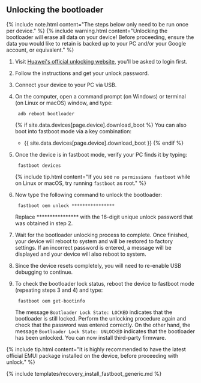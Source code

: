 ## Unlocking the bootloader

{% include note.html content="The steps below only need to be run once per device." %}
{% include warning.html content="Unlocking the bootloader will erase all data on your device!
Before proceeding, ensure the data you would like to retain is backed up to your PC and/or your Google account, or equivalent." %}

1. Visit [Huawei's official unlocking website](http://emui.huawei.com/en/plugin/unlock/index), you'll be asked to login first.
2. Follow the instructions and get your unlock password.
3. Connect your device to your PC via USB.
4. On the computer, open a command prompt (on Windows) or terminal (on Linux or macOS) window, and type:

        adb reboot bootloader

    {% if site.data.devices[page.device].download_boot %}
    You can also boot into fastboot mode via a key combination:

    * {{ site.data.devices[page.device].download_boot }}
    {% endif %}
5. Once the device is in fastboot mode, verify your PC finds it by typing:

        fastboot devices

    {% include tip.html content="If you see `no permissions fastboot` while on Linux or macOS, try running `fastboot` as root." %}
6. Now type the following command to unlock the bootloader:

        fastboot oem unlock ****************

    Replace **************** with the 16-digit unique unlock password that was obtained in step 2.
7. Wait for the bootloader unlocking process to complete. Once finished, your device will reboot to system and will be restored to factory settings.
    If an incorrect password is entered, a message will be displayed and your device will also reboot to system.
8. Since the device resets completely, you will need to re-enable USB debugging to continue.
9. To check the bootloader lock status, reboot the device to fastboot mode (repeating steps 3 and 4) and type:

        fastboot oem get-bootinfo

    The message `Bootloader Lock State: LOCKED` indicates that the bootloader is still locked. Perform the unlocking procedure again and check that the password was entered correctly.
    On the other hand, the message `Bootloader Lock State: UNLOCKED` indicates that the bootloader has been unlocked. You can now install third-party firmware.

{% include tip.html content="It is highly recommended to have the latest official EMUI package installed on the device, before proceeding with unlock." %}

{% include templates/recovery_install_fastboot_generic.md %}
